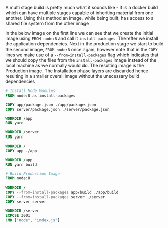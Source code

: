 A multi stage build is pretty much what it sounds like - It is a docker build which can have multiple stages capable of inheriting material from one another. Using this method an image, while being built, has access to a shared file system from the other image

In the below image on the first line we can see that we create the initial image using `FROM node:8` and call it `install-packages`. Therefter we install the application dependencies. Next in the production stage we start to build the second image, `FROM node:8` once again, however note that in the `COPY` lines we make use of a `--from=install-packages` flag which indicates that we should copy the files from the `install-packages` image instead of the local machine as we normally would do. The resulting image is the Production image. The Installation phase layers are discarded hence resulting in a smaller overall image without the unecessary build dependencies

```Dockerfile
# Install Node Modules
FROM node:8 as install-packages

COPY app/package.json ./app/package.json
COPY server/package.json ./server/package.json

WORKDIR /app
RUN yarn

WORKDIR /server
RUN yarn

WORKDIR /
COPY app ./app

WORKDIR /app
RUN yarn build

# Build Production Image
FROM node:8

WORKDIR /
COPY --from=install-packages app/build ./app/build
COPY --from=install-packages server ./server
COPY server server

WORKDIR /server
EXPOSE 3001
CMD ["node", "index.js"]
```